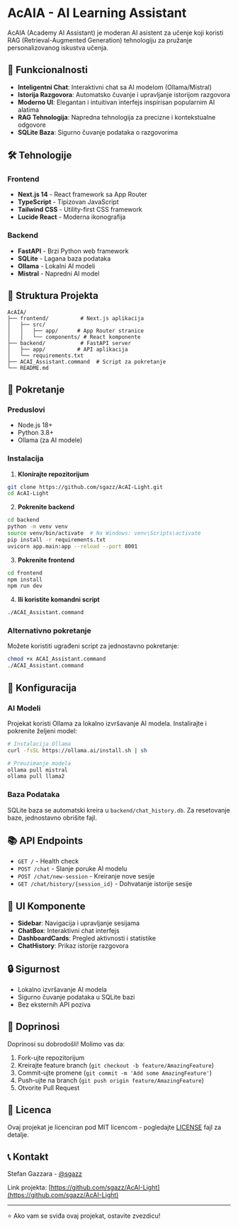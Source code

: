 # AcAIA - AI Learning Assistant

AcAIA (Academy AI Assistant) je moderan AI asistent za učenje koji koristi RAG (Retrieval-Augmented Generation) tehnologiju za pružanje personalizovanog iskustva učenja.

## 🚀 Funkcionalnosti

- **Inteligentni Chat**: Interaktivni chat sa AI modelom (Ollama/Mistral)
- **Istorija Razgovora**: Automatsko čuvanje i upravljanje istorijom razgovora
- **Moderno UI**: Elegantan i intuitivan interfejs inspirisan popularnim AI alatima
- **RAG Tehnologija**: Napredna tehnologija za precizne i kontekstualne odgovore
- **SQLite Baza**: Sigurno čuvanje podataka o razgovorima

## 🛠️ Tehnologije

### Frontend
- **Next.js 14** - React framework sa App Router
- **TypeScript** - Tipizovan JavaScript
- **Tailwind CSS** - Utility-first CSS framework
- **Lucide React** - Moderna ikonografija

### Backend
- **FastAPI** - Brzi Python web framework
- **SQLite** - Lagana baza podataka
- **Ollama** - Lokalni AI modeli
- **Mistral** - Napredni AI model

## 📁 Struktura Projekta

```
AcAIA/
├── frontend/          # Next.js aplikacija
│   ├── src/
│   │   ├── app/      # App Router stranice
│   │   └── components/ # React komponente
├── backend/           # FastAPI server
│   ├── app/          # API aplikacija
│   └── requirements.txt
├── ACAI_Assistant.command  # Script za pokretanje
└── README.md
```

## 🚀 Pokretanje

### Preduslovi
- Node.js 18+
- Python 3.8+
- Ollama (za AI modele)

### Instalacija

1. **Klonirajte repozitorijum**
```bash
git clone https://github.com/sgazz/AcAI-Light.git
cd AcAI-Light
```

2. **Pokrenite backend**
```bash
cd backend
python -m venv venv
source venv/bin/activate  # Na Windows: venv\Scripts\activate
pip install -r requirements.txt
uvicorn app.main:app --reload --port 8001
```

3. **Pokrenite frontend**
```bash
cd frontend
npm install
npm run dev
```

4. **Ili koristite komandni script**
```bash
./ACAI_Assistant.command
```

### Alternativno pokretanje
Možete koristiti ugrađeni script za jednostavno pokretanje:
```bash
chmod +x ACAI_Assistant.command
./ACAI_Assistant.command
```

## 🔧 Konfiguracija

### AI Modeli
Projekat koristi Ollama za lokalno izvršavanje AI modela. Instalirajte i pokrenite željeni model:

```bash
# Instalacija Ollama
curl -fsSL https://ollama.ai/install.sh | sh

# Preuzimanje modela
ollama pull mistral
ollama pull llama2
```

### Baza Podataka
SQLite baza se automatski kreira u `backend/chat_history.db`. Za resetovanje baze, jednostavno obrišite fajl.

## 📚 API Endpoints

- `GET /` - Health check
- `POST /chat` - Slanje poruke AI modelu
- `POST /chat/new-session` - Kreiranje nove sesije
- `GET /chat/history/{session_id}` - Dohvatanje istorije sesije

## 🎨 UI Komponente

- **Sidebar**: Navigacija i upravljanje sesijama
- **ChatBox**: Interaktivni chat interfejs
- **DashboardCards**: Pregled aktivnosti i statistike
- **ChatHistory**: Prikaz istorije razgovora

## 🔒 Sigurnost

- Lokalno izvršavanje AI modela
- Sigurno čuvanje podataka u SQLite bazi
- Bez eksternih API poziva

## 🤝 Doprinosi

Doprinosi su dobrodošli! Molimo vas da:

1. Fork-ujte repozitorijum
2. Kreirajte feature branch (`git checkout -b feature/AmazingFeature`)
3. Commit-ujte promene (`git commit -m 'Add some AmazingFeature'`)
4. Push-ujte na branch (`git push origin feature/AmazingFeature`)
5. Otvorite Pull Request

## 📄 Licenca

Ovaj projekat je licenciran pod MIT licencom - pogledajte [LICENSE](LICENSE) fajl za detalje.

## 📞 Kontakt

Stefan Gazzara - [@sgazz](https://github.com/sgazz)

Link projekta: [https://github.com/sgazz/AcAI-Light](https://github.com/sgazz/AcAI-Light)

---

⭐ Ako vam se sviđa ovaj projekat, ostavite zvezdicu! 